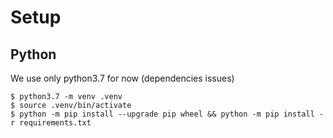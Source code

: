 # Setup

## Python
We use only python3.7 for now (dependencies issues)
```
$ python3.7 -m venv .venv
$ source .venv/bin/activate
$ python -m pip install --upgrade pip wheel && python -m pip install -r requirements.txt
```